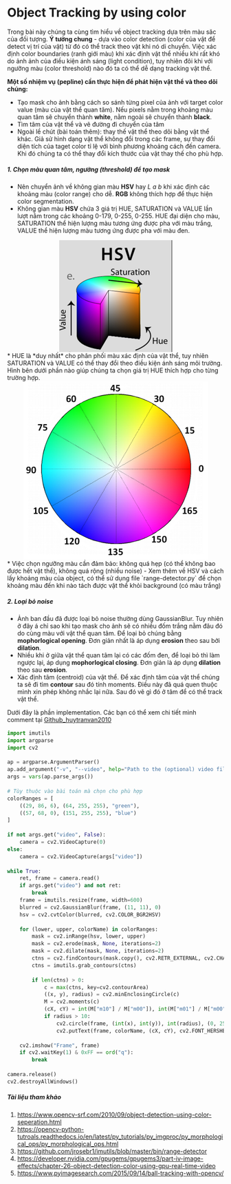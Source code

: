 # Object Tracking by using color
Trong bài này chúng ta cùng tìm hiểu về object tracking dựa trên màu săc của đối tượng.
**Ý tưởng chung** - dựa vào color detection (color của vật để detect vị trí của vật) từ đó có thể track theo vật khi nó di chuyển. Việc xác định color boundaries (ranh giới màu) khi xác định vật thể nhiều khi rất khó do ảnh ảnh của điều kiện ánh sáng (light condition), tuy nhiên đôi khi với ngưỡng màu (color threshold) nào đó ta có thể dễ dạng tracking vật thể.

**Một số nhiệm vụ (pepline) cần thực hiện để phát hiện vật thể và theo dõi chúng:**
* Tạo mask cho ảnh bằng cách so sánh từng pixel của ảnh với target color value (màu của vật thể quan tâm). Nếu pixels nằm trong khoảng màu quan tâm sẽ chuyển thành **white**, nằm ngoài sẽ chuyển thành **black**.
* Tìm tâm của vật thể và vẽ đường đi chuyển của tâm
* Ngoài lề chút (bài toán thêm): thay thế vật thể theo dõi bằng vật thể khác. Giả sử hình dạng vật thể không đổi trong các frame, sự thay đổi diện tích của taget color tỉ lệ với bình phương khoảng cách đến camera. Khi đó chúng ta có thể thay đổi kích thước của vật thay thế cho phù hợp.

##### 1. Chọn màu quan tâm, ngưỡng (threshold) để tạo mask
* Nên chuyển ảnh về không gian màu **HSV** hay **L* a *b** khi xác định các khoảng màu (color range) cho dễ. **RGB** không thích hợp để thực hiện color segmentation. 
* Không gian màu **HSV** chứa 3 giá trị HUE, SATURATION và VALUE lần lượt nằm trong các khoảng 0-179, 0-255, 0-255. HUE đại diện cho màu, SATURATION thể hiện lượng màu tương ứng được pha với màu trắng, VALUE thể hiện lượng màu tương ứng được pha với màu đen.
<img src="0.png"  style="display:block; margin-left:auto; margin-right:auto">
* HUE là *duy nhất* cho phân phối màu xác định của vật thể, tuy nhiên SATURATION và VALUE có thể thay đổi theo điều kiện ánh sáng môi trường. Hình bên dưới phần nào giúp chúng ta chọn giá trị HUE thích hợp cho từng trường hợp.
<img src="1.png"  style="display:block; margin-left:auto; margin-right:auto">
* Việc chọn ngưỡng màu cần đảm bảo: không quá hẹp (có thể không bao được hết vật thể), không quá rộng (nhiều noise)
- Xem thêm về HSV và cách lấy khoảng màu của object, có thể sử dụng file `range-detector.py` để chọn khoảng màu đến khi nào tách được vật thể khỏi background (có màu trắng)

##### 2. Loại bỏ noise
* Ảnh ban đầu đã được loại bỏ noise thường dùng GaussianBlur. Tuy nhiên ở đây á chỉ sao khi tạo mask cho ảnh sẽ có nhiều đốm trắng nằm đâu đó do cùng màu với vật thể quan tâm. Để loại bỏ chúng bằng **mophorlogical opening**. Đơn giản nhất là áp dụng **erosion** theo sau bởi **dilation**.
* Nhiều khi ở giữa vật thể quan tâm lại có các đốm đen, để loại bỏ thì làm ngược lại, áp dụng **mophorlogical closing**. Đơn giản là áp dụng **dilation** theo sau **erosion**.
* Xác định tâm (centroid) của vật thể. Để xác định tâm của vật thể chúng ta sẽ đi tìm **contour** sau đó tính moments. Điều này đã quá quen thuộc mình xin phép không nhắc lại nữa. Sau đó vẽ gì đó ở tâm để có thể track vật thể.

Dưới đây là phần implementation. Các bạn có thể xem chi tiết mình comment tại [Github_huytranvan2010]()
```python
import imutils
import argparse
import cv2

ap = argparse.ArgumentParser()
ap.add_argument("-v", "--video", help="Path to the (optional) video file")
args = vars(ap.parse_args())

# Tùy thuộc vào bài toán mà chọn cho phù hợp
colorRanges = [
    ((29, 86, 6), (64, 255, 255), "green"),
    ((57, 68, 0), (151, 255, 255), "blue")
]

if not args.get("video", False):    
    camera = cv2.VideoCapture(0)
else:
    camera = cv2.VideoCapture(args["video"])

while True:  
    ret, frame = camera.read()
    if args.get("video") and not ret:   
        break
    frame = imutils.resize(frame, width=600)
    blurred = cv2.GaussianBlur(frame, (11, 11), 0)      
    hsv = cv2.cvtColor(blurred, cv2.COLOR_BGR2HSV) 

    for (lower, upper, colorName) in colorRanges:
        mask = cv2.inRange(hsv, lower, upper) 
        mask = cv2.erode(mask, None, iterations=2)  
        mask = cv2.dilate(mask, None, iterations=2)
        ctns = cv2.findContours(mask.copy(), cv2.RETR_EXTERNAL, cv2.CHAIN_APPROX_SIMPLE)
        ctns = imutils.grab_contours(ctns)

        if len(ctns) > 0:
            c = max(ctns, key=cv2.contourArea)    
            ((x, y), radius) = cv2.minEnclosingCircle(c)
            M = cv2.moments(c)
            (cX, cY) = int(M["m10"] / M["m00"]), int(M["m01"] / M["m00"])
            if radius > 10:
                cv2.circle(frame, (int(x), int(y)), int(radius), (0, 255, 0), 2)
                cv2.putText(frame, colorName, (cX, cY), cv2.FONT_HERSHEY_SIMPLEX, 1, (0, 255, 0), 2)

    cv2.imshow("Frame", frame)
    if cv2.waitKey(1) & 0xFF == ord("q"):
        break 

camera.release()
cv2.destroyAllWindows()
```
##### Tài liệu tham khảo
1. https://www.opencv-srf.com/2010/09/object-detection-using-color-seperation.html 
2. https://opencv-python-tutroals.readthedocs.io/en/latest/py_tutorials/py_imgproc/py_morphological_ops/py_morphological_ops.html
3. https://github.com/jrosebr1/imutils/blob/master/bin/range-detector
4. https://developer.nvidia.com/gpugems/gpugems3/part-iv-image-effects/chapter-26-object-detection-color-using-gpu-real-time-video
5. https://www.pyimagesearch.com/2015/09/14/ball-tracking-with-opencv/ 

